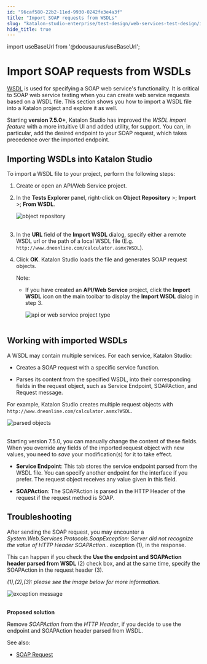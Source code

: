 ```yaml
---
id: "96caf580-22b2-11ed-9930-0242fe3e4a3f"
title: "Import SOAP requests from WSDLs"
slug: "katalon-studio-enterprise/test-design/web-services-test-design/import-web-service-objects/import-soap-requests-from-wsdls"
hide_title: true
---
```

import useBaseUrl from '@docusaurus/useBaseUrl';


# <a id="id" class="anchor_top_offset"/><a id="ariaid-title1" class="anchor_top_offset"/>Import SOAP requests from WSDLs

<p xmlns="http://www.w3.org/1999/xhtml" className="p"><a className="xref j-external-link" href="https://www.w3.org/TR/wsdl/" target="_blank">WSDL</a> is used for   specifying a SOAP web service's functionality. It is critical to   SOAP web service testing when you can create web service requests   based on a WSDL file. This section shows you how to import a WSDL   file into a Katalon project and explore it as well.</p> 
<p xmlns="http://www.w3.org/1999/xhtml" className="p">Starting <strong className="ph b">version 7.5.0+</strong>, Katalon Studio has   improved the <em className="ph i">WSDL import feature</em> with a more intuitive UI   and added utility, for support. You can, in particular, add the   desired endpoint to your SOAP request, which takes precedence over   the imported endpoint.</p> 

## <a id="id_1" class="anchor_top_offset"/>Importing WSDLs into Katalon Studio

<p xmlns="http://www.w3.org/1999/xhtml" className="p">To import a WSDL file to your project, perform the following   steps:</p> 
<ol xmlns="http://www.w3.org/1999/xhtml" className="ol"><li className="li">     <p className="p">Create or open an API/Web Service project.</p>   </li><li className="li">     <p className="p">In the <strong className="ph b">Tests Explorer</strong> panel, right-click on       <strong className="ph b">Object Repository</strong> &gt;; <strong className="ph b">Import</strong>       &gt;; <strong className="ph b">From WSDL</strong>.</p>     <p className="p">       <img className="image" src={useBaseUrl("https://github.com/katalon-studio/docs-images/raw/master/katalon-studio/docs/import-soap-requests-from-wsdl/K.S.E-8.3.0-import-soap_requests_from_wsdl.png")} alt="object repository" /><br /><br /></p>   </li><li className="li">     <p className="p">In the <strong className="ph b">URL</strong> field of the <strong className="ph b">Import         WSDL</strong> dialog, specify either a remote WSDL url or the path       of a local WSDL file (E.g.       <code className="ph codeph">http://www.dneonline.com/calculator.asmx?WSDL</code>).</p>   </li><li className="li">     <p className="p">Click <strong className="ph b">OK</strong>. Katalon Studio loads the file and       generates SOAP request objects.</p>     <div className="note note note_note"><span className="note__title">Note:</span>        <ul className="ul"><li className="li"><p className="p">If you have created an <strong className="ph b">API/Web Service</strong> project,             click the <strong className="ph b">Import WSDL</strong> icon on the main toolbar to             display the <strong className="ph b">Import WSDL</strong> dialog in step 3.</p><p className="p"><img className="image" src={useBaseUrl("https://github.com/katalon-studio/docs-images/raw/master/katalon-studio/docs/import-soap-requests-from-wsdl/import-wsdl-icon.png")} width={500} alt="api or web service project type" /><br /><br /></p></li></ul>     </div>   </li></ol> 

## <a id="id_2" class="anchor_top_offset"/>Working with imported WSDLs

<p xmlns="http://www.w3.org/1999/xhtml" className="p">A WSDL may contain multiple services. For each service, Katalon   Studio:</p> 
<ul xmlns="http://www.w3.org/1999/xhtml" className="ul"><li className="li">     <p className="p">Creates a SOAP request with a specific service function.</p>   </li><li className="li">     <p className="p">Parses its content from the specified WSDL, into their       corresponding fields in the request object, such as Service       Endpoint, SOAPAction, and Request message.</p>   </li></ul> 
<p xmlns="http://www.w3.org/1999/xhtml" className="p">For example, Katalon Studio creates multiple request objects   with   <code className="ph codeph">http://www.dneonline.com/calculator.asmx?WSDL</code>.</p> 
<p xmlns="http://www.w3.org/1999/xhtml" className="p">   <img className="image" src={useBaseUrl("https://github.com/katalon-studio/docs-images/raw/master/katalon-studio/docs/import-soap-requests-from-wsdl/parsed-objects.png")} alt="parsed objects" /><br /><br /></p> 
<p xmlns="http://www.w3.org/1999/xhtml" className="p">Starting version 7.5.0, you can manually change the content of   these fields. When you override any fields of the imported request   object with new values, you need to <em className="ph i">save</em> your   modification(s) for it to take effect.</p> 
<ul xmlns="http://www.w3.org/1999/xhtml" className="ul"><li className="li">     <p className="p">       <strong className="ph b">Service Endpoint</strong>: This tab stores the service       endpoint parsed from the WSDL file. You can specify another       endpoint for the interface if you prefer. The request object       receives any value given in this field.</p>   </li><li className="li">     <p className="p">       <strong className="ph b">SOAPAction</strong>: The SOAPAction is parsed in the       HTTP Header of the request if the request method is SOAP.</p>   </li></ul> 

## <a id="id_3" class="anchor_top_offset"/>Troubleshooting

<p xmlns="http://www.w3.org/1999/xhtml" className="p">After sending the SOAP request, you may encounter a   <em className="ph i">System.Web.Services.Protocols.SoapException: Server did not     recognize the value of HTTP Header SOAPAction..</em> exception (1),   in the response.</p> 
<p xmlns="http://www.w3.org/1999/xhtml" className="p">This can happen if you check the <strong className="ph b">Use the endpoint and     SOAPAction header parsed from WSDL</strong> (2) check box, and at   the same time, specify the SOAPAction in the request header   (3).</p> 
<p xmlns="http://www.w3.org/1999/xhtml" className="p">   <em className="ph i">(1),(2),(3): please see the image below for more     information.</em> </p> 
<p xmlns="http://www.w3.org/1999/xhtml" className="p">   <img className="image" src={useBaseUrl("https://github.com/katalon-studio/docs-images/raw/master/katalon-studio/docs/import-soap-requests-from-wsdl/exception.png")} alt="exception message" /><br /><br /></p> 
<p xmlns="http://www.w3.org/1999/xhtml" className="p"><strong className="ph b">Proposed solution</strong> </p> 
<p xmlns="http://www.w3.org/1999/xhtml" className="p">Remove <em className="ph i">SOAPAction</em> from the <em className="ph i">HTTP Header</em>, if you   decide to use the endpoint and SOAPAction header parsed from   WSDL.</p> 
<p xmlns="http://www.w3.org/1999/xhtml" className="p">See also:</p> 
<ul xmlns="http://www.w3.org/1999/xhtml" className="ul"><li className="li">     <a className="xref" href="/docs/katalon-studio-enterprise/test-design/web-services-test-design/soap-request">SOAP       Request</a>   </li></ul> 
